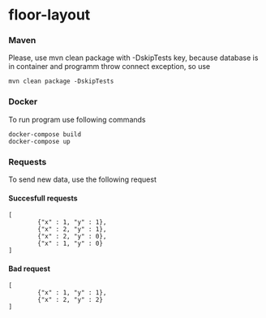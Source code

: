 # floor-layout
### Maven
Please, use mvn clean package with -DskipTests key, because database is in container and programm throw connect exception, so use
```
mvn clean package -DskipTests
```

### Docker
To run program use following commands
```
docker-compose build
docker-compose up
```

### Requests

To send new data, use the following request

#### Succesfull requests
```
[
        {"x" : 1, "y" : 1},
        {"x" : 2, "y" : 1},
        {"x" : 2, "y" : 0},
        {"x" : 1, "y" : 0}
]

```
#### Bad request
```
[
        {"x" : 1, "y" : 1},
        {"x" : 2, "y" : 2}
]
```
